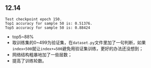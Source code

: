 ## 12.14

```
Test checkpoint epoch 150.
Top1 accuracy for sample 50 is: 0.51376.
Top5 accuracy for sample 50 is: 0.88424
```

- top5~88%
- 取训练集的0~499为验证集，在`dataset.py`文件里加了一句判断，如果`index<500`就让`index+=500`避免用验证集训练，更好的办法还没想到；
- 网络结构粗暴地加了一些层数；
- 提高了训练轮数。

